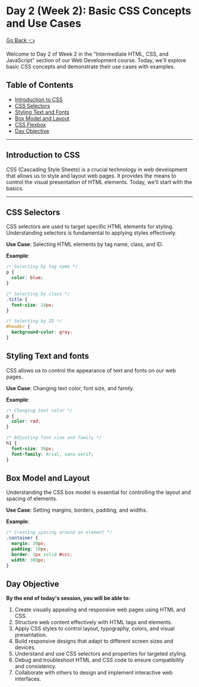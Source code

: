 # Day 2 (Week 2): Basic CSS Concepts and Use Cases
[Go Back 👈](/readme.md)

Welcome to Day 2 of Week 2 in the "Intermediate HTML, CSS, and JavaScript" section of our Web Development course. Today, we'll explore basic CSS concepts and demonstrate their use cases with examples.

## Table of Contents
- [Introduction to CSS](#introduction-to-css)
- [CSS Selectors](#css-selectors)
- [Styling Text and Fonts](#styling-text-and-fonts)
- [Box Model and Layout](#box-model-and-layout)
- [CSS Flexbox](/week%201/day2/flex.md)
- [Day Objective](#day-objective)

---

## Introduction to CSS

CSS (Cascading Style Sheets) is a crucial technology in web development that allows us to style and layout web pages. It provides the means to control the visual presentation of HTML elements. Today, we'll start with the basics.

---

## CSS Selectors

CSS selectors are used to target specific HTML elements for styling. Understanding selectors is fundamental to applying styles effectively.

**Use Case**: Selecting HTML elements by tag name, class, and ID.

**Example**:
```css
/* Selecting by tag name */
p {
  color: blue;
}

/* Selecting by class */
.title {
  font-size: 24px;
}

/* Selecting by ID */
#header {
  background-color: gray;
}
```

## Styling Text and fonts
CSS allows us to control the appearance of text and fonts on our web pages.

**Use Case**: Changing text color, font size, and family.

**Example**:
```css
/* Changing text color */
p {
  color: red;
}

/* Adjusting font size and family */
h1 {
  font-size: 36px;
  font-family: Arial, sans-serif;
}
```

## Box Model and Layout

Understanding the CSS box model is essential for controlling the layout and spacing of elements.

**Use Case**: Setting margins, borders, padding, and widths.

**Example**:
```css
/* Creating spacing around an element */
.container {
  margin: 20px;
  padding: 10px;
  border: 1px solid #ccc;
  width: 300px;
}

```


## Day Objective

**By the end of today's session, you will be able to:** 

  1. Create visually appealing and responsive web pages using HTML and CSS.
  2. Structure web content effectively with HTML tags and elements.
  3. Apply CSS styles to control layout, typography, colors, and visual presentation.
  4. Build responsive designs that adapt to different screen sizes and devices.
  5. Understand and use CSS selectors and properties for targeted styling.
  6. Debug and troubleshoot HTML and CSS code to ensure compatibility and consistency.
  7. Collaborate with others to design and implement interactive web interfaces.